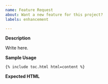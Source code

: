 ```yaml
---
name: Feature Request
about: Want a new feature for this project?
labels: enhancement

---
```


**Description**

<!--
  What would you like this new feature to do? The more detail the better!
-->

Write here.

**Sample Usage**

<!--
  How do you envision developers using this feature in their Liquid?
-->

```twig
{% include toc.html html=content %}
```

**Expected HTML**

<!--
  The HTML of the anchor headings you would expect to see with this new feature.
-->

```html

```
